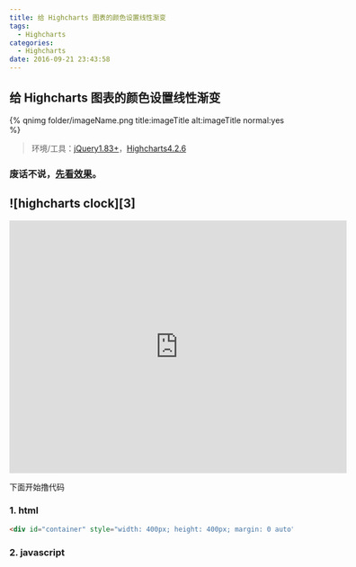 ```yaml
---
title: 给 Highcharts 图表的颜色设置线性渐变
tags:
  - Highcharts
categories:
  - Highcharts
date: 2016-09-21 23:43:58
---
```



## 给 Highcharts 图表的颜色设置线性渐变

{% qnimg folder/imageName.png title:imageTitle alt:imageTitle normal:yes %}

> 环境/工具：[jQuery1.83+][0]，[Highcharts4.2.6][1]

### 废话不说，[先看效果](http://www.lanhouzi.net/tools/highcharts-clock)。

![highcharts clock][3]
---

<iframe width="600px" height="450" src="http://code.hcharts.cn/hcharts.cn/hhhhQx/1/share/result,js,html,css" allowfullscreen="allowfullscreen" frameborder="0"></iframe>

下面开始撸代码

### 1. html

``` html
<div id="container" style="width: 400px; height: 400px; margin: 0 auto"></div>
```

### 2. javascript

``` js

```

[0]: http://cdn.hcharts.cn/jquery/jquery-1.8.3.min.js
[1]: http://cdn.hcharts.cn/highcharts/highcharts.js
